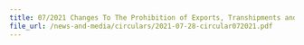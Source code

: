 ```yaml
---
title: 07/2021 Changes To The Prohibition of Exports, Transhipments and Goods in Transit
file_url: /news-and-media/circulars/2021-07-28-circular072021.pdf
---
```

